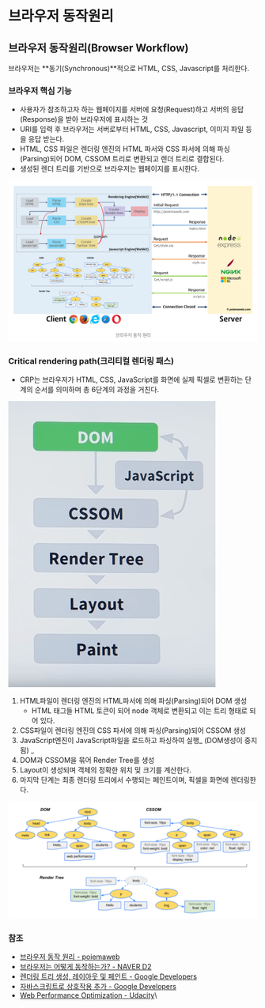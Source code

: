 # 브라우저 동작원리

## 브라우저 동작원리(Browser Workflow)

&#x20;브라우저는 **동기(Synchronous)**적으로 HTML, CSS, Javascript를 처리한다.

### 브라우저 핵심 기능

* 사용자가 참조하고자 하는 웹페이지를 서버에 요청(Request)하고 서버의 응답(Response)을 받아 브라우저에 표시하는 것
* URI를 입력 후 브라우저는 서버로부터 HTML, CSS, Javascript, 이미지 파일 등을 응답 받는다.
* HTML, CSS 파일은 렌더링 엔진의 HTML 파서와 CSS 파서에 의해 파싱(Parsing)되어 DOM, CSSOM 트리로 변환되고 렌더 트리로 결합된다.
* 생성된 렌더 트리를 기반으로 브라우저는 웹페이지를 표시한다.

![from. poiemaweb](../.gitbook/assets/flow01.png)

### Critical rendering path(크리티컬 렌더링 패스)

* CRP는 브라우저가 HTML, CSS, JavaScript를 화면에 실제 픽셀로 변환하는 단계의 순서를 의미하며 총 6단계의 과정을 거친다.

![from. Critical Rendering Path Walkthrough - Website Performance Optimization](../.gitbook/assets/flow02.png)

1. HTML파일이 렌더링 엔진의 HTML파서에 의해 파싱(Parsing)되어 DOM 생성
   * HTML 태그들 HTML 토큰이 되어 node 객체로 변환되고 이는 트리 형태로 되어 있다.
2. CSS파일이 렌더링 엔진의 CSS 파서에 의해 파싱(Parsing)되어 CSSOM 생성
3. JavaScript엔진이 JavaScript파일을 로드하고 파싱하여 실행_ (DOM생성이 중지됨) _
4. DOM과 CSSOM을 묶어 Render Tree를 생성&#x20;
5. Layout이 생성되며 객체의 정확한 위치 및 크기를 계산한다.
6. 마지막 단계는 최종 렌더링 트리에서 수행되는 페인트이며, 픽셀을 화면에 렌더링한다.

![from. Google Developers](../.gitbook/assets/flow03.png)

### 참조

* [브라우저 동작 원리 - poiemaweb](https://poiemaweb.com/js-browser)
* [브라우저는 어떻게 동작하는가? - NAVER D2](https://d2.naver.com/helloworld/59361)
* [렌더링 트리 생성, 레이아웃 및 페인트 - Google Developers](https://developers.google.com/web/fundamentals/performance/critical-rendering-path/render-tree-construction?hl=ko)
* [자바스크립트로 상호작용 추가 - Google Developers](https://developers.google.com/web/fundamentals/performance/critical-rendering-path/adding-interactivity-with-javascript?hl=ko)
* &#x20;[Web Performance Optimization - Udacity](https://www.youtube.com/watch?v=d\_oIZzkyQ-E\&list=PLAwxTw4SYaPmKmNX-INgcxQWf30KuWa\_A\&index=8)\
